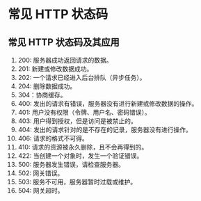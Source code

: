 # 常见 HTTP 状态码

## 常见 HTTP 状态码及其应用

1. 200: 服务器成功返回请求的数据。
2. 201: 新建或修改数据成功。
3. 202: 一个请求已经进入后台排队（异步任务）。
4. 204: 删除数据成功。
5. 304：协商缓存。
6. 400: 发出的请求有错误，服务器没有进行新建或修改数据的操作。
7. 401: 用户没有权限（令牌、用户名、密码错误）。
8. 403: 用户得到授权，但是访问是被禁止的。
9. 404: 发出的请求针对的是不存在的记录，服务器没有进行操作。
10. 406: 请求的格式不可得。
11. 410: 请求的资源被永久删除，且不会再得到的。
12. 422: 当创建一个对象时，发生一个验证错误。
13. 500: 服务器发生错误，请检查服务器。
14. 502: 网关错误。
15. 503: 服务不可用，服务器暂时过载或维护。
16. 504: 网关超时。
